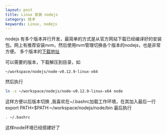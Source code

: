 ```yaml
---
layout: post
title: Linux 安装 nodejs
category: 技术 
keywords: Linux, nodejs
---
```




nodejs 有多个版本并行开发，最简单的方式是从官方网站下载已经编译好的安装包。网上有推荐安装nvm，然后使用nvm管理切换各个版本的nodejs，也是非常方便。
多个版本的[下载地址](https://nodejs.org/en/download/releases/)

可以需要的版本，下载解压到目录，如
```
~/workspace/nodejs/node-v0.12.9-linux-x64
```

然后执行
```bash
ln -s ~/workspace/nodejs/node-v0.12.9-linux-x64 node
```

这样方便以后版本切换
,我喜欢在~/.bashrc加载工作环境，在其加入最后一行
export PATH=$PATH:~/workspace/nodejs/node/bin
最后执行

```bash
. ~/.bashrc
```

这样node环境已经搭建好了

